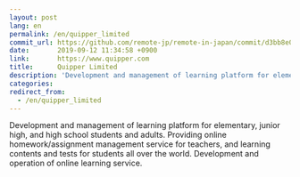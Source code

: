 ```yaml
---
layout: post
lang: en
permalink: /en/quipper_limited
commit_url: https://github.com/remote-jp/remote-in-japan/commit/d3bb8e010722496dba47e61c50055f71b8bc5e48
date:       2019-09-12 11:34:58 +0900
link:       https://www.quipper.com
title:      Quipper Limited
description: 'Development and management of learning platform for elementary, junior high, and high school students and adults. Providing online homework/assignment management service for teachers, and learning contents and tests for students all over the world. Development and operation of online learning service.'
categories: 
redirect_from:
  - /en/quipper_limited
---
```


<p>Development and management of learning platform for elementary, junior high, and high school students and adults. Providing online homework/assignment management service for teachers, and learning contents and tests for students all over the world. Development and operation of online learning service.</p>
